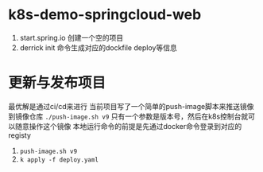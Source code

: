 # k8s-demo-springcloud-web

1. start.spring.io 创建一个空的项目
2. derrick init 命令生成对应的dockfile deploy等信息

# 更新与发布项目

最优解是通过ci/cd来进行
当前项目写了一个简单的push-image脚本来推送镜像到镜像仓库
`./push-image.sh v9`
只有一个参数是版本号，然后在k8s控制台就可以随意操作这个镜像
本地运行命令的前提是先通过docker命令登录到对应的registy


1. `push-image.sh v9`
2. `k apply -f deploy.yaml`


